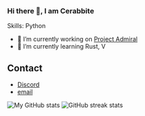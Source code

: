 ### Hi there 👋, I am Cerabbite

Skills: Python

- 🔭 I’m currently working on [Project Admiral](https://github.com/KevinGiesberts/Project-Admirals)
- 🌱 I’m currently learning Rust, V
## Contact
  - [Discord](https://discordapp.com/users/776703468358467594)
  - [email](cerabbite@outlook.com)

<!--![Top Languages](https://ionicabizau.github.io/github-profile-languages/api.html?Cerabbite)-->
<!--![image](https://user-images.githubusercontent.com/98265679/174429207-db5b4994-9914-4260-8559-dc11fc2737fc.png)-->

![My GitHub stats](https://github-readme-stats.vercel.app/api?username=Cerabbite)
![GitHub streak stats](https://github-readme-streak-stats.herokuapp.com/?user=Cerabbite)
